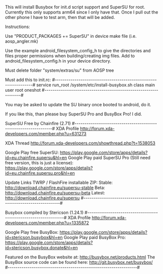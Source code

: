 This will install Busybox for init.d script support and SuperSU for root.
Currently this only supports arm64 since I only have that.
Once I pull out the other phone I have to test arm, then that will be added.





Instructions:

Use "PRODUCT_PACKAGES += SuperSU" in device make file (i.e. aosp_angler.mk)

Use the example android_filesystem_config_h to give the directories and files proper permissions when building/creating img files.
Add to android_filesystem_config.h in your device directory.

Must delete folder "system/extras/su" from AOSP tree

Must add this to init.rc:
#------------------------------------------------------------------#
service run_root /system/etc/install-busybox.sh
    class main
    user root
    oneshot
#------------------------------------------------------------------#

You may be asked to update the SU binary once booted to android, do it.



If you like this, than please buy SuperSU Pro and BusyBox Pro! I did.




SuperSU Free by Chainfire (2.71)
#------------------------------------------------------------------#
XDA Profile
http://forum.xda-developers.com/member.php?u=631273

XDA Thread
http://forum.xda-developers.com/showthread.php?t=1538053

Google Play free SuperSU: https://play.google.com/store/apps/details?id=eu.chainfire.supersu&hl=en
Google Play paid SuperSU Pro (Still need free version, this is just a license): https://play.google.com/store/apps/details?id=eu.chainfire.supersu.pro&hl=en

Update Links
TWRP / FlashFire installable ZIP:
Stable: http://download.chainfire.eu/supersu-stable
Beta: http://download.chainfire.eu/supersu-beta
Latest: http://download.chainfire.eu/supersu
#------------------------------------------------------------------#


Busybox compiled by Stericson (1.24.1)
#------------------------------------------------------------------#
XDA Profile
http://forum.xda-developers.com/member.php?u=1335872

Google Play free BusyBox: https://play.google.com/store/apps/details?id=stericson.busybox&hl=en
Google Play paid BusyBox Pro: https://play.google.com/store/apps/details?id=stericson.busybox.donate&hl=en

Featured on the BusyBox website at: http://busybox.net/products.html
The BusyBox source code can be found here: http://git.busybox.net/busybox/
#------------------------------------------------------------------#



